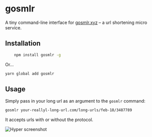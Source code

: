 # gosmlr

A tiny command-line interface for [gosmlr.xyz](https://gosmlr.xyz) – a url shortening micro service.

## Installation

``` bash
    npm install gosmlr -g
```

Or...

``` bash
yarn global add gosmlr
```

## Usage

Simply pass in your long url as an argument to the `gosmlr` command:

``` bash
gosmlr your-reallyl-long-url.com/long-urls/feb-18/3487789
```

It accepts urls with or without the protocol.

![Hyper screenshot](https://s3.eu-west-2.amazonaws.com/theomjonesimg/Screen+Shot+2018-02-12+at+19.18.35.png)